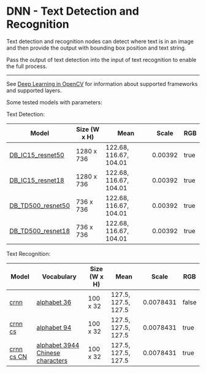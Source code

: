 # DNN - Text Detection and Recognition

Text detection and recognition nodes can detect where text is in an image and then provide the output with bounding box position and text string.

Pass the output of text detection into the input of text recognition to enable the full process.

---

See [Deep Learning in OpenCV](https://github.com/opencv/opencv/wiki/Deep-Learning-in-OpenCV) for information about supported frameworks and supported layers.

Some tested models with parameters:

Text Detection:

| Model                                                                                               | Size (W x H) | Mean                   | Scale    | RGB  |
|-----------------------------------------------------------------------------------------------------|--------------|------------------------|----------|------|
| [DB_IC15_resnet50](https://drive.google.com/uc?export=dowload&id=17_ABp79PlFt9yPCxSaarVc_DKTmrSGGf) | 1280 x 736   | 122.68, 116.67, 104.01 | 0.00392  | true |
| [DB_IC15_resnet18](https://drive.google.com/uc?export=dowload&id=1vY_KsDZZZb_svd5RT6pjyI8BS1nPbBSX) | 1280 x 736   | 122.68, 116.67, 104.01 | 0.00392  | true |
| [DB_TD500_resnet50](https://drive.google.com/uc?export=dowload&id=19YWhArrNccaoSza0CfkXlA8im4-lAGsR)| 736 x 736    | 122.68, 116.67, 104.01 | 0.00392  | true |
| [DB_TD500_resnet18](https://drive.google.com/uc?export=dowload&id=1sZszH3pEt8hliyBlTmB-iulxHP1dCQWV)| 736 x 736    | 122.68, 116.67, 104.01 | 0.00392  | true |

Text Recognition:

| Model          | Vocabulary                                                                                                          | Size (W x H) | Mean                | Scale     | RGB   |
|----------------|---------------------------------------------------------------------------------------------------------------------|--------------|---------------------|-----------|-------|
| [crnn](https://drive.google.com/uc?export=dowload&id=1ooaLR-rkTl8jdpGy1DoQs0-X0lQsB6Fj)       | [alphabet 36](https://drive.google.com/uc?export=dowload&id=1oPOYx5rQRp8L6XQciUwmwhMCfX0KyO4b)                      | 100 x 32     | 127.5, 127.5, 127.5 | 0.0078431 | false |
| [crnn cs](https://drive.google.com/uc?export=dowload&id=12diBsVJrS9ZEl6BNUiRp9s0xPALBS7kt)    | [alphabet 94](https://drive.google.com/uc?export=dowload&id=1oKXxXKusquimp7XY1mFvj9nwLzldVgBR)                      | 100 x 32     | 127.5, 127.5, 127.5 | 0.0078431 | true  |
| [crnn cs CN](https://drive.google.com/uc?export=dowload&id=1is4eYEUKH7HR7Gl37Sw4WPXx6Ir8oQEG) | [alphabet 3944 Chinese characters](https://drive.google.com/uc?export=dowload&id=18IZUUdNzJ44heWTndDO6NNfIpJMmN-ul) | 100 x 32     | 127.5, 127.5, 127.5 | 0.0078431 | true  |
